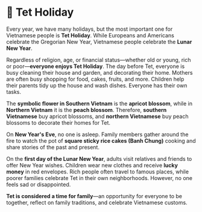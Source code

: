 # 🎉 Tet Holiday

Every year, we have many holidays, but the most important one for Vietnamese people is **Tet Holiday**. While Europeans and Americans celebrate the Gregorian New Year, Vietnamese people celebrate the **Lunar New Year**.

Regardless of religion, age, or financial status—whether old or young, rich or poor—**everyone enjoys Tet Holiday**. The day before Tet, everyone is busy cleaning their house and garden, and decorating their home. Mothers are often busy shopping for food, cakes, fruits, and more. Children help their parents tidy up the house and wash dishes. Everyone has their own tasks.

The **symbolic flower in Southern Vietnam** is the **apricot blossom**, while in **Northern Vietnam** it is the **peach blossom**. Therefore, **southern Vietnamese** buy apricot blossoms, and **northern Vietnamese** buy peach blossoms to decorate their homes for Tet.

On **New Year's Eve**, no one is asleep. Family members gather around the fire to watch the pot of **square sticky rice cakes (Banh Chung)** cooking and share stories of the past and present.

On the **first day of the Lunar New Year**, adults visit relatives and friends to offer New Year wishes. Children wear new clothes and receive **lucky money** in red envelopes. Rich people often travel to famous places, while poorer families celebrate Tet in their own neighborhoods. However, no one feels sad or disappointed.

**Tet is considered a time for family**—an opportunity for everyone to be together, reflect on family traditions, and celebrate Vietnamese customs.